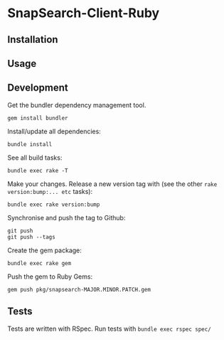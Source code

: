 SnapSearch-Client-Ruby
======================

Installation
------------

Usage
-----

Development
---------

Get the bundler dependency management tool.

```
gem install bundler
```

Install/update all dependencies:

```
bundle install
```

See all build tasks:

```
bundle exec rake -T
```

Make your changes. Release a new version tag with (see the other `rake version:bump:... etc` tasks):

```
bundle exec rake version:bump
```

Synchronise and push the tag to Github:

```
git push
git push --tags
```

Create the gem package:

```
bundle exec rake gem
```

Push the gem to Ruby Gems:

```
gem push pkg/snapsearch-MAJOR.MINOR.PATCH.gem
```

Tests
----

Tests are written with RSpec. Run tests with `bundle exec rspec spec/`